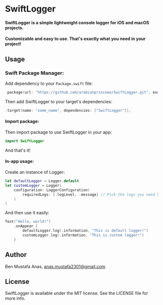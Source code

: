 # SwiftLogger

#### SwiftLogger is a simple lightweight console logger for iOS and macOS projects. 
#### Customizable and easy to use. That's exactly what you need in your project!

## Usage

### Swift Package Manager:

Add dependency to your ```Package.swift``` file:
```swift
.package(url: "https://github.com/arabianprinceee/SwiftLogger.git", exact: "x.x.x")
```

Then add SwiftLogger to your target's dependencies:
```swift
.target(name: "some_name", dependencies: ["SwiftLogger"]),
```

#### Import package:

Then import package to use SwiftLogger in your app:
```swift
import SwiftLogger
```
And that's it!

#### In-app usage:

Create an instance of Logger:

```swift
let defaultLogger = Logger.default
let customLogger = Logger(
    configuration: LoggerConfiguration(
        requiredLogs: [.logLevel, .message] // Pick the logs you need here
    )
)
```

And then use it easily:

```swift
Text("Hello, world!")
    .onAppear {
        defaultLogger.log(.information, "This is default logger!")
        customLogger.log(.information, "This is custom logger!")
    }
```
## Author

Ben Mustafa Anas, anas.mustafa2301@gmail.com

## License

SwiftLogger is available under the MIT license. See the LICENSE file for more info.

